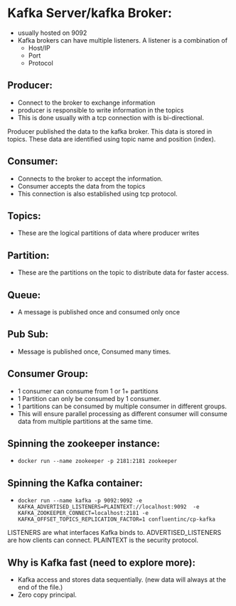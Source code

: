 
Kafka Server/kafka Broker:
===============

- usually hosted on 9092
- Kafka brokers can have multiple listeners. A listener is a combination of
    - Host/IP
    - Port
    - Protocol

Producer:
---------

- Connect to the broker to exchange information
- producer is responsible to write information in the topics
- This is done usually with a tcp connection with is bi-directional.


Producer published the data to the kafka broker.
This data is stored in topics. These data are identified using topic name and position (index).

Consumer:
---------

- Connects to the broker to accept the information.
- Consumer accepts the data from the topics
- This connection is also established using tcp protocol.

Topics:
-------

- These are the logical partitions of data where producer writes

Partition:
---------

- These are the partitions on the topic to distribute data for faster access.


Queue:
------

- A message is published once and consumed only once

Pub Sub:
--------

- Message is published once, Consumed many times.

Consumer Group:
----------------

- 1 consumer can consume from 1 or 1+ partitions
- 1 Partition can only be consumed by 1 consumer.
- 1 partitions can be consumed by multiple consumer in different groups.
- This will ensure parallel processing as different consumer will consume data from multiple partitions at the same time.


Spinning the zookeeper instance:
--------------------------------

- `docker run --name zookeeper -p 2181:2181 zookeeper`

Spinning the Kafka container:
----------------------------

- `docker run --name kafka -p 9092:9092
    -e KAFKA_ADVERTISED_LISTENERS=PLAINTEXT://localhost:9092 
    -e KAFKA_ZOOKEEPER_CONNECT=localhost:2181
    -e KAFKA_OFFSET_TOPICS_REPLICATION_FACTOR=1
    confluentinc/cp-kafka`

LISTENERS are what interfaces Kafka binds to. 
ADVERTISED_LISTENERS are how clients can connect.
PLAINTEXT is the security protocol.


Why is Kafka fast (need to explore more):
-----------------------------------------

- Kafka access and stores data sequentially. (new data will always at the end of the file.)
- Zero copy principal.



